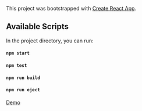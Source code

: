 This project was bootstrapped with [Create React App](https://github.com/facebook/create-react-app).

## Available Scripts

In the project directory, you can run:

#### `npm start`
#### `npm test`
#### `npm run build`
#### `npm run eject`  

[Demo](https://weather20.netlify.app/)

